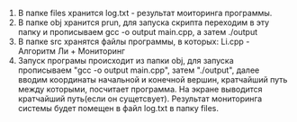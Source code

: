 1. В папке files хранится log.txt - результат моиторинга программы.
2. В папке obj  хранится prun, для запуска скрипта переходим в эту папку и прописываем gcc -o output main.cpp, а затем ./output
3. В папке src хранятся файлы программы, в которых:
   Li.cpp - Алгоритм Ли + Мониторинг
4. Запуск програмы происходит из папки obj, для запуска прописываем "gcc -o output main.cpp", затем "./output", далее вводим координаты начальной и конечной вершин, кратчайший путь между которыми, посчитает программа. На экране выводится кратчайший путь(если он сущетсвует). Результат мониторинга системы будет помещен в файл log.txt в папку files.
